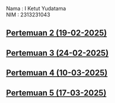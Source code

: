 Nama : I Ketut Yudatama <br>
NIM : 2313231043

## [Pertemuan 2 (19-02-2025)](Pertemuan%202/)
## [Pertemuan 3 (24-02-2025)](Pertemuan%203/)
## [Pertemuan 4 (10-03-2025)](Pertemuan%204/)
## [Pertemuan 5 (17-03-2025)](Pertemuan%205/)
